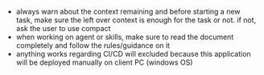 - always warn about the context remaining and before starting a new task, make sure the left over context is enough for the task or not. if not, ask the user to use compact
- when working on agent or skills, make sure to read the document completely and follow the rules/guidance on it
- anything works regarding CI/CD will excluded because this application will be deployed manually on client PC (windows OS)